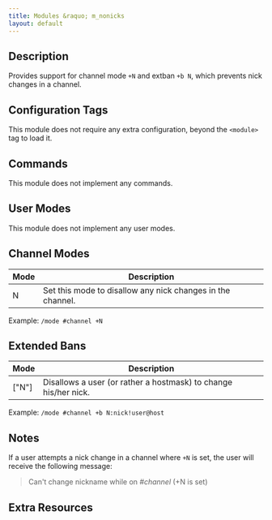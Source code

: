 ```yaml
---
title: Modules &raquo; m_nonicks
layout: default
---
```


## Description	

Provides support for channel mode `+N` and extban `+b N`, which prevents nick changes in a channel.

## Configuration Tags

This module does not require any extra configuration, beyond the `<module>` tag to load it.

## Commands

This module does not implement any commands.

## User Modes

This module does not implement any user modes.

## Channel Modes

Mode | Description
---- | -----------
N | Set this mode to disallow any nick changes in the channel.

Example: `/mode #channel +N`

## Extended Bans

Mode | Description
---- | -----------
["N"] | Disallows a user (or rather a hostmask) to change his/her nick.

Example: `/mode #channel +b N:nick!user@host`

## Notes

If a user attempts a nick change in a channel where `+N` is set, the user will receive the following message:
> Can't change nickname while on *#channel* (+N is set)

## Extra Resources
